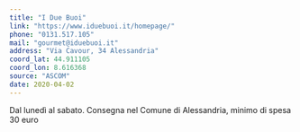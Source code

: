 ```yaml
---
title: "I Due Buoi"
link: "https://www.iduebuoi.it/homepage/"
phone: "0131.517.105"
mail: "gourmet@iduebuoi.it"
address: "Via Cavour, 34 Alessandria"
coord_lat: 44.911105
coord_lon: 8.616368
source: "ASCOM"
date: 2020-04-02
---
```


Dal lunedì al sabato. Consegna nel Comune di Alessandria, minimo di spesa 30 euro

